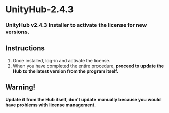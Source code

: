 # UnityHub-2.4.3
### UnityHub v2.4.3 Installer to activate the license for new versions.

## Instructions
1. Once installed, log-in and activate the license.
2. When you have completed the entire procedure, **proceed to update the Hub to the latest version from the program itself.**

## Warning!
**Update it from the Hub itself, don't update manually because you would have problems with license management.**
